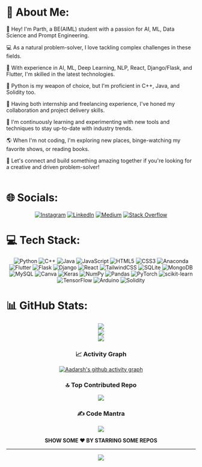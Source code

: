 # 💫 About Me:

👋 Hey! I'm Parth, a BE(AIML) student with a passion for AI, ML, Data Science and Prompt Engineering.

💻 As a natural problem-solver, I love tackling complex challenges in these fields.

🚀 With experience in AI, ML, Deep Learning, NLP, React, Django/Flask, and Flutter, I'm skilled in the latest technologies.

🐍 Python is my weapon of choice, but I'm proficient in C++, Java, and Solidity too.

💼 Having both internship and freelancing experience, I've honed my collaboration and project delivery skills.

🌟 I'm continuously learning and experimenting with new tools and techniques to stay up-to-date with industry trends.

🌎 When I'm not coding, I'm exploring new places, binge-watching my favorite shows, or reading books.

🤝 Let's connect and build something amazing together if you're looking for a creative and driven problem-solver!<br><br>

<!-- Hey there, This is Parth, a BE(AIML) student with a passion for Artificial Intelligence, Machine Learning, and Data Science. I'm a problem-solver at heart and enjoy tackling complex challenges in the field. With experience in AI, ML, Deep Learning, NLP, React, Django/Flask, and Flutter, I have honed my skills in the latest technologies.<br><br>Python is my weapon of choice, and I wield it with great finesse. I'm also proficient in C++, Java, and Solidity and have an eye for detail when it comes to debugging codes. I have both internship and freelancing experience, which has given me a chance to collaborate with diverse teams and deliver projects within deadlines.<br><br>I'm always eager to learn and experiment with new tools and techniques. I believe in continuous learning and staying up-to-date with industry trends.<br><br>When I'm not coding, you'll find me exploring new places, binge-watching my favorite shows, or catching up on some books. If you're looking for a creative and driven problem-solver who can bring your ideas to life, let's connect and build something amazing together! -->


# 🌐 Socials:

<div align="center">

[![Instagram](https://img.shields.io/badge/Instagram-%23E4405F.svg?logo=Instagram&logoColor=white)](https://instagram.com/parthgupta1208) [![LinkedIn](https://img.shields.io/badge/LinkedIn-%230077B5.svg?logo=linkedin&logoColor=white)](https://linkedin.com/in/parth-gupta-92004a252) [![Medium](https://img.shields.io/badge/Medium-12100E?logo=medium&logoColor=white)](https://medium.com/@parthgupta3003) [![Stack Overflow](https://img.shields.io/badge/-Stackoverflow-FE7A16?logo=stack-overflow&logoColor=white)](https://stackoverflow.com/users/20795576)

</div>


# 💻 Tech Stack:
<div align="center">

![Python](https://img.shields.io/badge/python-3670A0?style=for-the-badge&logo=python&logoColor=ffdd54) ![C++](https://img.shields.io/badge/c++-%2300599C.svg?style=for-the-badge&logo=c%2B%2B&logoColor=white) ![Java](https://img.shields.io/badge/java-%23ED8B00.svg?style=for-the-badge&logo=java&logoColor=white) ![JavaScript](https://img.shields.io/badge/javascript-%23323330.svg?style=for-the-badge&logo=javascript&logoColor=%23F7DF1E) ![HTML5](https://img.shields.io/badge/html5-%23E34F26.svg?style=for-the-badge&logo=html5&logoColor=white) ![CSS3](https://img.shields.io/badge/css3-%231572B6.svg?style=for-the-badge&logo=css3&logoColor=white) ![Anaconda](https://img.shields.io/badge/Anaconda-%2344A833.svg?style=for-the-badge&logo=anaconda&logoColor=white) ![Flutter](https://img.shields.io/badge/Flutter-%2302569B.svg?style=for-the-badge&logo=Flutter&logoColor=white) ![Flask](https://img.shields.io/badge/flask-%23000.svg?style=for-the-badge&logo=flask&logoColor=white) ![Django](https://img.shields.io/badge/django-%23092E20.svg?style=for-the-badge&logo=django&logoColor=white) ![React](https://img.shields.io/badge/react-%2320232a.svg?style=for-the-badge&logo=react&logoColor=%2361DAFB) ![TailwindCSS](https://img.shields.io/badge/tailwindcss-%2338B2AC.svg?style=for-the-badge&logo=tailwind-css&logoColor=white) ![SQLite](https://img.shields.io/badge/sqlite-%2307405e.svg?style=for-the-badge&logo=sqlite&logoColor=white) ![MongoDB](https://img.shields.io/badge/MongoDB-%234ea94b.svg?style=for-the-badge&logo=mongodb&logoColor=white) ![MySQL](https://img.shields.io/badge/mysql-%2300f.svg?style=for-the-badge&logo=mysql&logoColor=white) ![Canva](https://img.shields.io/badge/Canva-%2300C4CC.svg?style=for-the-badge&logo=Canva&logoColor=white) ![Keras](https://img.shields.io/badge/Keras-%23D00000.svg?style=for-the-badge&logo=Keras&logoColor=white) ![NumPy](https://img.shields.io/badge/numpy-%23013243.svg?style=for-the-badge&logo=numpy&logoColor=white) ![Pandas](https://img.shields.io/badge/pandas-%23150458.svg?style=for-the-badge&logo=pandas&logoColor=white) ![PyTorch](https://img.shields.io/badge/PyTorch-%23EE4C2C.svg?style=for-the-badge&logo=PyTorch&logoColor=white) ![scikit-learn](https://img.shields.io/badge/scikit--learn-%23F7931E.svg?style=for-the-badge&logo=scikit-learn&logoColor=white) ![TensorFlow](https://img.shields.io/badge/TensorFlow-%23FF6F00.svg?style=for-the-badge&logo=TensorFlow&logoColor=white) ![Arduino](https://img.shields.io/badge/-Arduino-00979D?style=for-the-badge&logo=Arduino&logoColor=white) ![Solidity](https://img.shields.io/badge/Solidity-%23363636.svg?style=for-the-badge&logo=solidity&logoColor=white)

</div>



# 📊 GitHub Stats:
<div align="center">

![](https://github-readme-stats.vercel.app/api?username=parthgupta1208&theme=nightowl&hide_border=true&include_all_commits=true&count_private=true)<br/>
![](https://github-readme-streak-stats.herokuapp.com/?user=parthgupta1208&theme=nightowl&hide_border=true)<br/>
![](https://github-readme-stats.vercel.app/api/top-langs/?username=parthgupta1208&theme=nightowl&hide_border=true&include_all_commits=true&count_private=true&layout=compact)

  
### 📈 Activity Graph
  
<a href="https://github.com/parthgupta1208/github-readme-activity-graph"><img alt="Aadarsh's github activity graph" src="https://github-readme-activity-graph.cyclic.app/graph?username=parthgupta1208&theme=react-dark" /><a>




### 🔝 Top Contributed Repo
![](https://github-contributor-stats.vercel.app/api?username=parthgupta1208&limit=5&theme=tokyonight&combine_all_yearly_contributions=true)

### ✍️ Code Mantra
![](https://quotes-github-readme.vercel.app/api?type=horizontal&theme=radical)

**SHOW SOME ❤️ BY STARRING SOME REPOS**

---

[![](https://visitcount.itsvg.in/api?id=parthgupta1208&icon=6&color=6)](https://visitcount.itsvg.in)

</div>


<!-- Proudly created with GPRM ( https://gprm.itsvg.in ) -->
